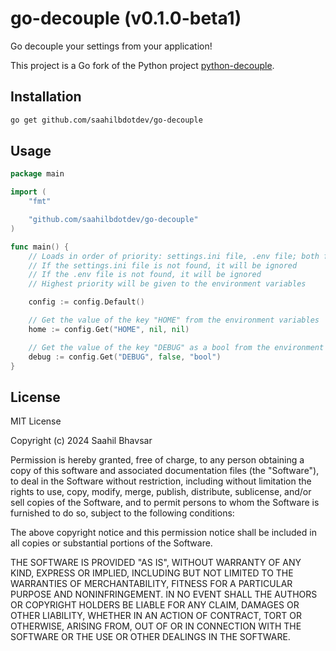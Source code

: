 # go-decouple (v0.1.0-beta1)

Go decouple your settings from your application!

This project is a Go fork of the Python project [python-decouple](https://github.com/HBNetwork/python-decouple).

## Installation

```bash
go get github.com/saahilbdotdev/go-decouple
```

## Usage

```go
package main

import (
	"fmt"

	"github.com/saahilbdotdev/go-decouple"
)

func main() {
	// Loads in order of priority: settings.ini file, .env file; both files are assumed to be in the current directory
	// If the settings.ini file is not found, it will be ignored
	// If the .env file is not found, it will be ignored
	// Highest priority will be given to the environment variables

	config := config.Default()

	// Get the value of the key "HOME" from the environment variables
	home := config.Get("HOME", nil, nil)

	// Get the value of the key "DEBUG" as a bool from the environment variables; here default value is false
	debug := config.Get("DEBUG", false, "bool")
}
```

## License

MIT License

Copyright (c) 2024 Saahil Bhavsar

Permission is hereby granted, free of charge, to any person obtaining a copy
of this software and associated documentation files (the "Software"), to deal
in the Software without restriction, including without limitation the rights
to use, copy, modify, merge, publish, distribute, sublicense, and/or sell
copies of the Software, and to permit persons to whom the Software is
furnished to do so, subject to the following conditions:

The above copyright notice and this permission notice shall be included in all
copies or substantial portions of the Software.

THE SOFTWARE IS PROVIDED "AS IS", WITHOUT WARRANTY OF ANY KIND, EXPRESS OR
IMPLIED, INCLUDING BUT NOT LIMITED TO THE WARRANTIES OF MERCHANTABILITY,
FITNESS FOR A PARTICULAR PURPOSE AND NONINFRINGEMENT. IN NO EVENT SHALL THE
AUTHORS OR COPYRIGHT HOLDERS BE LIABLE FOR ANY CLAIM, DAMAGES OR OTHER
LIABILITY, WHETHER IN AN ACTION OF CONTRACT, TORT OR OTHERWISE, ARISING FROM,
OUT OF OR IN CONNECTION WITH THE SOFTWARE OR THE USE OR OTHER DEALINGS IN THE
SOFTWARE.
